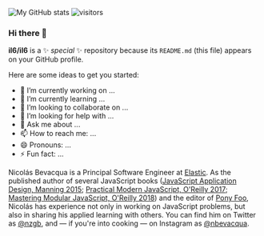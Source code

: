 ![My GitHub stats](https://github-readme-stats.vercel.app/api?username=il6&count_private=true)
![visitors](https://page-views.glitch.me/badge?page_id=il6.visitor-badge)

### Hi there 👋



**il6/il6** is a ✨ _special_ ✨ repository because its `README.md` (this file) appears on your GitHub profile.

Here are some ideas to get you started:

- 🔭 I’m currently working on ...
- 🌱 I’m currently learning ...
- 👯 I’m looking to collaborate on ...
- 🤔 I’m looking for help with ...
- 💬 Ask me about ...
- 📫 How to reach me: ...
- 😄 Pronouns: ...
- ⚡ Fun fact: ...


Nicolás Bevacqua is a Principal Software Engineer at [Elastic](https://elastic.co). As the published author of several JavaScript books ([JavaScript Application Design, Manning 2015](https://amzn.to/2Zbo5JY); [Practical Modern JavaScript, O'Reilly 2017](https://amzn.to/3efm5F5); [Mastering Modular JavaScript, O'Reilly 2018](https://amzn.to/2W5bvtR)) and the editor of [Pony Foo](https://ponyfoo.com), Nicolás has experience not only in working on JavaScript problems, but also in sharing his applied learning with others. You can find him on Twitter as [@nzgb](https://twitter.com/nzgb), and — if you're into cooking — on Instagram as [@nbevacqua](https://www.instagram.com/nbevacqua/).
